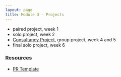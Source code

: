 ```yaml
---
layout: page
title: Module 3 - Projects
---
```


* paired project, week 1
* solo project, week 2
* [Consultancy Project](./consultancy), group project, week 4 and 5
* final solo project, week 6


### Resources
- [PR Template](./pr_template)
